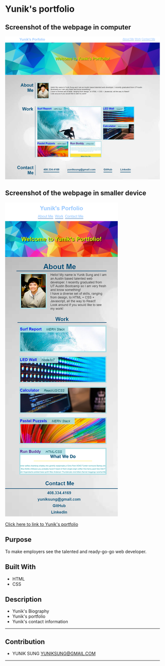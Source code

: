 # Yunik's portfolio

## Screenshot of the webpage in computer
![](/assets/images/computer.jpg)

## Screenshot of the webpage in smaller device
![](/assets/images/otherdevice.jpg)


[ Click here to link to Yunik's portfolio ](https://yuniksung.github.io/ImGood/)

## Purpose
To make employers see the talented and ready-go-go web developer. 

## Built With
* HTML
* CSS

## Description
* Yunik's Biography
* Yunik's portfolio
* Yunik's contact information


---
## Contribution
- YUNIK SUNG <YUNIKSUNG@GMAIL.COM>
---